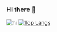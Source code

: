 ### Hi there 👋

<!--
**everrwsr/everrwsr** is a ✨ _special_ ✨ repository because its `README.md` (this file) appears on your GitHub profile.

Here are some ideas to get you started:

- 🔭 I’m currently working on ...
- 🌱 I’m currently learning ...
- 👯 I’m looking to collaborate on ...
- 🤔 I’m looking for help with ...
- 💬 Ask me about ...
- 📫 How to reach me: ...
- 😄 Pronouns: ...
- ⚡ Fun fact: ...
-->
![hi](https://github-readme-stats.vercel.app/api?username=everrwsr)
[![Top Langs](https://github-readme-stats.vercel.app/api/top-langs/?username=everrwsr)](https://github.com/everrwsr/github-readme-stats)
